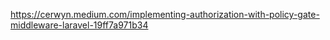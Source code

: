 https://cerwyn.medium.com/implementing-authorization-with-policy-gate-middleware-laravel-19ff7a971b34